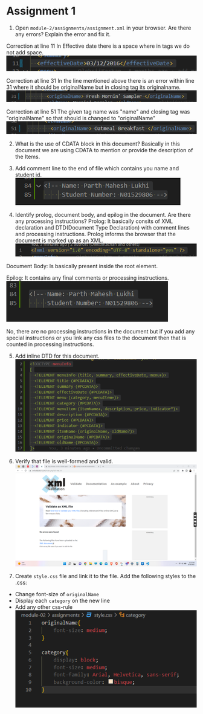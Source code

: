# Assignment 1

1. Open `module-2/assignments/assignment.xml` in your browser. Are there any errors? Explain the error and fix it.

Correction at line 11 
In Effective date there is a space where in tags we do not add space.
![image info](correct1.png)

Correction at line 31
In the line mentioned above there is an error within line 31 where it should be originalName but in closing tag its originalname.
![image info](correction3.png)

Correction at line 51
The given tag name was "name" and closing tag was "originalName" so that should is changed to "originalName"
![image info](correction2.png)


2. What is the use of CDATA block in this document?
Basically in this document we are using CDATA to mention or provide the description of the Items.


3. Add comment line to the end of file which contains you name and student id.
![image info](Soln3.png)

4. Identify prolog, document body, and epilog in the document. Are there any processing instructions?
Prolog: It basically consits of XML declaration and DTD(Document Type Declaration) with comment lines and processing instructions. Prolog informs the browser that the document is marked up as an XML.
![image info](soln4.png)

Document Body: Is basically present inside the root element.

Epilog: It contains any final comments or processing instructions.
![image info](soln4_2.png)

No, there are no processing instructions in the document but if you add any special instructions or you link any css files to the document then that is counted in processing instructions.

5. Add inline DTD for this document.
![image info](soln5.png)

6. Verify that file is well-formed and valid.
![image info](soln6.png)

7. Create `style.css` file and link it to the file. Add the following styles to the .css:
- Change font-size of `originalName`
- Display each `category` on the new line
- Add any other css-rule
![image info](cssimg.png)